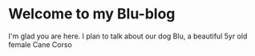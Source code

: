# Welcome to my Blu-blog

I'm glad you are here. I plan to talk about our dog Blu, a beautiful 5yr old female Cane Corso
